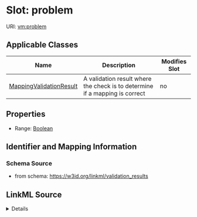 

# Slot: problem

URI: [vm:problem](https://w3id.org/linkml/validation-model/problem)



<!-- no inheritance hierarchy -->





## Applicable Classes

| Name | Description | Modifies Slot |
| --- | --- | --- |
| [MappingValidationResult](MappingValidationResult.md) | A validation result where the check is to determine if a mapping is correct |  no  |







## Properties

* Range: [Boolean](Boolean.md)





## Identifier and Mapping Information







### Schema Source


* from schema: https://w3id.org/linkml/validation_results




## LinkML Source

<details>
```yaml
name: problem
from_schema: https://w3id.org/linkml/validation_results
rank: 1000
alias: problem
owner: MappingValidationResult
domain_of:
- MappingValidationResult
range: boolean

```
</details>